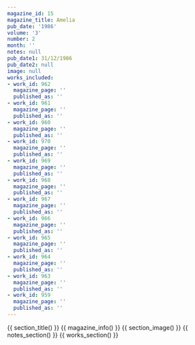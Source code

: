 ```yaml
---
magazine_id: 15
magazine_title: Amelia
pub_date: '1986'
volume: '3'
number: 2
month: ''
notes: null
pub_date1: 31/12/1986
pub_date2: null
image: null
works_included:
- work_id: 962
  magazine_page: ''
  published_as: ''
- work_id: 961
  magazine_page: ''
  published_as: ''
- work_id: 960
  magazine_page: ''
  published_as: ''
- work_id: 970
  magazine_page: ''
  published_as: ''
- work_id: 969
  magazine_page: ''
  published_as: ''
- work_id: 968
  magazine_page: ''
  published_as: ''
- work_id: 967
  magazine_page: ''
  published_as: ''
- work_id: 966
  magazine_page: ''
  published_as: ''
- work_id: 965
  magazine_page: ''
  published_as: ''
- work_id: 964
  magazine_page: ''
  published_as: ''
- work_id: 963
  magazine_page: ''
  published_as: ''
- work_id: 959
  magazine_page: ''
  published_as: ''
---
```


{{ section_title() }}
{{ magazine_info() }}
{{ section_image() }}
{{ notes_section() }}
{{ works_section() }}
